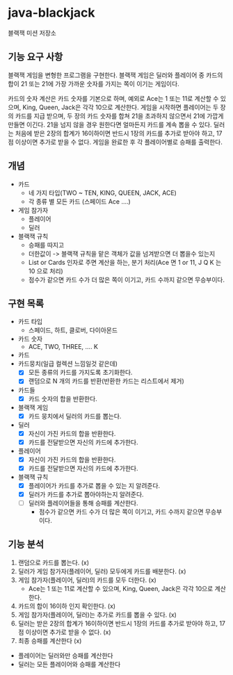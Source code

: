 # java-blackjack

블랙잭 미션 저장소

## 기능 요구 사항

블랙잭 게임을 변형한 프로그램을 구현한다. 블랙잭 게임은 딜러와 플레이어 중 카드의 합이 21 또는 21에 가장 가까운 숫자를 가지는 쪽이 이기는 게임이다.

카드의 숫자 계산은 카드 숫자를 기본으로 하며, 예외로 Ace는 1 또는 11로 계산할 수 있으며, King, Queen, Jack은 각각 10으로 계산한다.
게임을 시작하면 플레이어는 두 장의 카드를 지급 받으며, 두 장의 카드 숫자를 합쳐 21을 초과하지 않으면서 21에 가깝게 만들면 이긴다. 21을 넘지 않을 경우 원한다면 얼마든지 카드를 계속 뽑을 수 있다.
딜러는 처음에 받은 2장의 합계가 16이하이면 반드시 1장의 카드를 추가로 받아야 하고, 17점 이상이면 추가로 받을 수 없다.
게임을 완료한 후 각 플레이어별로 승패를 출력한다.

## 개념

- 카드
    - 네 가지 타입(TWO ~ TEN, KING, QUEEN, JACK, ACE)
    - 각 종류 별 모든 카드 (스페이드 Ace ....)
- 게임 참가자
    - 플레이어
    - 딜러
- 블랙잭 규칙
    - 승패를 따지고
    - 더한값이 -> 블랙잭 규칙을 맡은 객체가 값을 넘겨받으면 더 뽑을수 있는지
    - List<Card> or Cards 인자로 주면 계산을 하는, 분기 처리(Ace 면 1 or 11, J Q K 는 10 으로 처리)
    - 점수가 같으면 카드 수가 더 많은 쪽이 이기고, 카드 수까지 같으면 무승부이다.

## 구현 목록

- 카드 타입
    - 스페이드, 하트, 클로버, 다이아몬드
- 카드 숫자
    - ACE, TWO, THREE, .... K
- 카드
- 카드뭉치(일급 컬렉션 느낌일것 같은데)
    - [x] 모든 종류의 카드를 가지도록 초기화한다.
    - [x] 랜덤으로 N 개의 카드를 반환(반환한 카드는 리스트에서 제거)
- 카드들
    - [x] 카드 숫자의 합을 반환한다.
- 블랙잭 게임
    - [x] 카드 뭉치에서 딜러의 카드를 뽑는다.
- 딜러
    - [x] 자신이 가진 카드의 합을 반환한다.
    - [x] 카드를 전달받으면 자신의 카드에 추가한다.
- 플레이어
    - [x] 자신이 가진 카드의 합을 반환한다.
    - [x] 카드를 전달받으면 자신의 카드에 추가한다.
- 블랙잭 규칙
    - [x] 플레이어가 카드를 추가로 뽑을 수 있는 지 알려준다.
    - [x] 딜러가 카드를 추가로 뽑아야하는지 알려준다.
    - [ ] 딜러와 플레이어들을 통해 승패를 계산한다.
        - 점수가 같으면 카드 수가 더 많은 쪽이 이기고, 카드 수까지 같으면 무승부이다.

## 기능 분석

1. 랜덤으로 카드를 뽑는다. (x)
2. 딜러가 게임 참가자(플레이어, 딜러) 모두에게 카드를 배분한다. (x)
3. 게임 참가자(플레이어, 딜러)의 카드를 모두 더한다. (x)
    - Ace는 1 또는 11로 계산할 수 있으며, King, Queen, Jack은 각각 10으로 계산한다.
4. 카드의 합이 16이하 인지 확인한다. (x)
5. 게임 참가자(플레이어, 딜러)는 추가로 카드를 뽑을 수 있다. (x)
6. 딜러는 받은 2장의 합계가 16이하이면 반드시 1장의 카드를 추가로 받아야 하고, 17점 이상이면 추가로 받을 수 없다. (x)
7. 최종 승패를 계산한다 (x)

- 플레이어는 딜러와만 승패를 계산한다
- 딜러는 모든 플레이어와 승패를 계산한다
